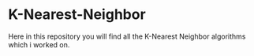 # K-Nearest-Neighbor
Here in this repository you will find all the K-Nearest Neighbor algorithms which i worked on. 
